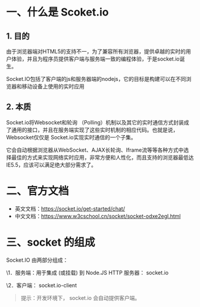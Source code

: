 # 一、什么是 Scoket.io

## 1. 目的

由于浏览器端对HTML5的支持不一，为了兼容所有浏览器，提供卓越的实时的用户体验，并且为程序员提供客户端与服务端一致的编程体验，于是socket.io诞生。

Socket.IO包括了客户端的js和服务器端的nodejs，它的目标是构建可以在不同浏览器和移动设备上使用的实时应用

## 2. 本质

Socket.io将Websocket和轮询 （Polling）机制以及其它的实时通信方式封装成了通用的接口，并且在服务端实现了这些实时机制的相应代码。也就是说，Websocket仅仅是 Socket.io实现实时通信的一个子集。

它会自动根据浏览器从WebSocket、AJAX长轮询、Iframe流等等各种方式中选择最佳的方式来实现网络实时应用，非常方便和人性化，而且支持的浏览器最低达IE5.5，应该可以满足绝大部分需求了。

# 二、官方文档

- 英文文档：https://socket.io/get-started/chat/
- 中文文档：https://www.w3cschool.cn/socket/socket-odxe2egl.html

# 三、socket 的组成

Socket.IO 由两部分组成：

\1．服务端：用于集成 (或挂载) 到 Node.JS HTTP 服务器： socket.io

\2．客户端： socket.io-client

> 提示：开发环境下， socket.io 会自动提供客户端。

